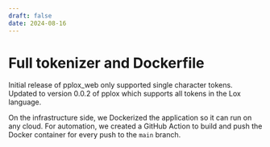 ```yaml
---
draft: false 
date: 2024-08-16
---
```


# Full tokenizer and Dockerfile
Initial release of pplox_web only supported single character tokens.
Updated to version 0.0.2 of pplox which supports all tokens in the Lox language.

On the infrastructure side, we Dockerized the application so it can run on any cloud.
For automation, we created a GitHub Action to build and push the Docker container for every push to the `main` branch. 